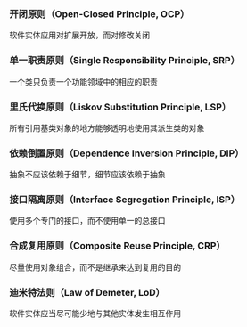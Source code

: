 ### 开闭原则（Open-Closed Principle, OCP）

软件实体应用对扩展开放，而对修改关闭

### 单一职责原则（Single Responsibility Principle, SRP）

一个类只负责一个功能领域中的相应的职责

### 里氏代换原则（Liskov Substitution Principle, LSP）

所有引用基类对象的地方能够透明地使用其派生类的对象

### 依赖倒置原则（Dependence Inversion Principle, DIP）

抽象不应该依赖于细节，细节应该依赖于抽象

### 接口隔离原则（Interface Segregation Principle, ISP）

使用多个专门的接口，而不使用单一的总接口

### 合成复用原则（Composite Reuse Principle, CRP）

尽量使用对象组合，而不是继承来达到复用的目的

### 迪米特法则（Law of Demeter, LoD）

软件实体应当尽可能少地与其他实体发生相互作用